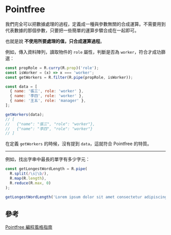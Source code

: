 # Pointfree

我們完全可以把數據處理的過程，定義成一種與參數無關的合成運算。不需要用到代表數據的那個參數，只要把一些簡單的運算步驟合成在一起即可。

也就是說 **不使用所要處理的值，只合成運算過程**。

例如，傳入資料陣列，讀取物件的 `role` 屬性，判斷是否為 `worker`，符合才成功篩選：

```js
const propRole = R.curry(R.prop)('role');
const isWorker = (x) => x === 'worker';
const getWorkers = R.filter(R.pipe(propRole, isWorker));

const data = [
  { name: '張三', role: 'worker' },
  { name: '李四', role: 'worker' },
  { name: '王五', role: 'manager' },
];

getWorkers(data);
// [
//   {"name": "張三", "role": "worker"},
//   {"name": "李四", "role": "worker"}
// ]
```

在定義 `getWorkers` 的時候，沒有提到 `data`，這就符合 Pointfree 的特質。

---

例如，找出字串中最長的單字有多少字元：

```js
const getLongestWordLength = R.pipe(
  R.split(/\s|\b/),
  R.map(R.length),
  R.reduce(R.max, 0)
);

getLongestWordLength('Lorem ipsum dolor sit amet consectetur adipiscing elit'); // 11
```

## 參考

[Pointfree 編程風格指南](http://www.ruanyifeng.com/blog/2017/03/pointfree.html)
